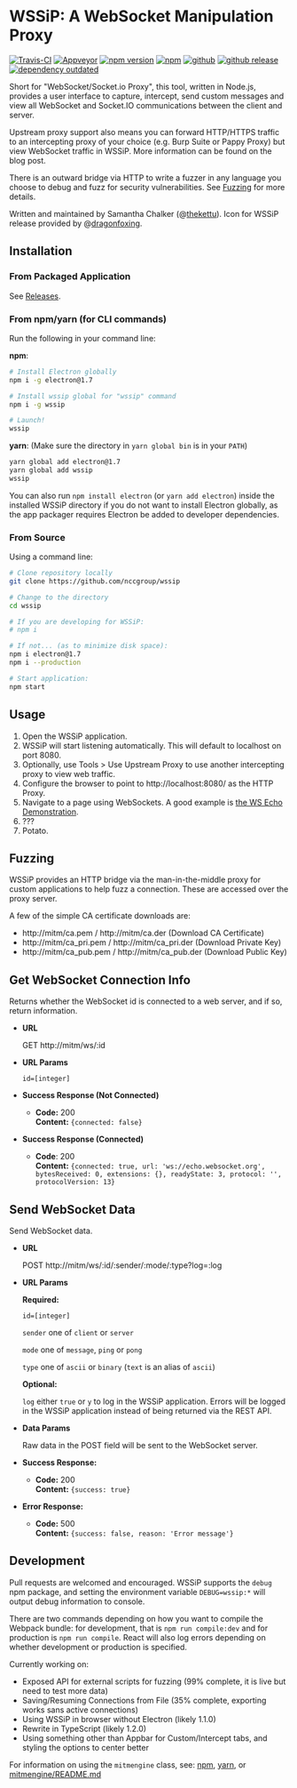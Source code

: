 # WSSiP: A WebSocket Manipulation Proxy

[![Travis-CI](https://travis-ci.org/nccgroup/wssip.svg?branch=master)](https://travis-ci.org/nccgroup/wssip)
[![Appveyor](https://ci.appveyor.com/api/projects/status/q85uar6lmhddke6j?svg=true)](https://ci.appveyor.com/project/thekettu/wssip)
[![npm version](https://img.shields.io/npm/v/wssip.svg)](https://www.npmjs.com/package/wssip)
[![npm](https://img.shields.io/npm/dt/wssip.svg)](https://www.npmjs.com/package/wssip)
[![github](https://img.shields.io/github/downloads/nccgroup/wssip/total.svg)](https://github.com/nccgroup/wssip)
[![github release](https://img.shields.io/github/release/nccgroup/wssip.svg)](https://github.com/nccgroup/wssip/releases)
[![dependency outdated](https://david-dm.org/nccgroup/wssip/dev-status.svg)](https://david-dm.org/nccgroup/wssip)

Short for "WebSocket/Socket.io Proxy", this tool, written in Node.js, provides a user interface to capture, intercept, send custom messages and view all WebSocket and Socket.IO communications between the client and server.

Upstream proxy support also means you can forward HTTP/HTTPS traffic to an intercepting proxy of your choice (e.g. Burp Suite or Pappy Proxy) but view WebSocket traffic in WSSiP. More information can be found on the blog post.

There is an outward bridge via HTTP to write a fuzzer in any language you choose to debug and fuzz for security vulnerabilities. See [Fuzzing](#fuzzing) for more details.

Written and maintained by Samantha Chalker (@[thekettu](https://github.com/thekettu)). Icon for WSSiP release provided by @[dragonfoxing](https://twitter.com/dragonfoxing).

## Installation

### From Packaged Application

See [Releases](https://github.com/nccgroup/wssip/releases).

### From npm/yarn (for CLI commands)

Run the following in your command line:

**npm**:

~~~bash
# Install Electron globally
npm i -g electron@1.7

# Install wssip global for "wssip" command
npm i -g wssip

# Launch!
wssip
~~~

**yarn**: (Make sure the directory in `yarn global bin` is in your `PATH`)

~~~bash
yarn global add electron@1.7
yarn global add wssip
wssip
~~~

You can also run `npm install electron` (or `yarn add electron`) inside the installed WSSiP directory if you do not want to install Electron globally, as the app packager requires Electron be added to developer dependencies.

### From Source

Using a command line:

~~~bash
# Clone repository locally
git clone https://github.com/nccgroup/wssip

# Change to the directory
cd wssip

# If you are developing for WSSiP:
# npm i

# If not... (as to minimize disk space):
npm i electron@1.7
npm i --production

# Start application:
npm start
~~~

## Usage

1. Open the WSSiP application.
2. WSSiP will start listening automatically. This will default to localhost on port 8080.
3. Optionally, use Tools > Use Upstream Proxy to use another intercepting proxy to view web traffic.
4. Configure the browser to point to http://localhost:8080/ as the HTTP Proxy.
5. Navigate to a page using WebSockets. A good example is [the WS Echo Demonstration](http://websocket.org/).
6. ???
7. Potato.

## Fuzzing

WSSiP provides an HTTP bridge via the man-in-the-middle proxy for custom applications to help fuzz a connection. These are accessed over the proxy server.

A few of the simple CA certificate downloads are:

* http://mitm/ca.pem / http://mitm/ca.der (Download CA Certificate)
* http://mitm/ca_pri.pem / http://mitm/ca_pri.der (Download Private Key)
* http://mitm/ca_pub.pem / http://mitm/ca_pub.der (Download Public Key)

**Get WebSocket Connection Info**
----
Returns whether the WebSocket id is connected to a web server, and if so, return information.

* **URL**

    GET http://mitm/ws/:id

* **URL Params**

  `id=[integer]`

* **Success Response (Not Connected)**

  * **Code:** 200 <br />
    **Content:** `{connected: false}`


* **Success Response (Connected)**

  * **Code**: 200 <br />
    **Content:** `{connected: true, url: 'ws://echo.websocket.org', bytesReceived: 0, extensions: {}, readyState: 3, protocol: '', protocolVersion: 13}`

**Send WebSocket Data**
----
Send WebSocket data.

* **URL**

  POST http://mitm/ws/:id/:sender/:mode/:type?log=:log

* **URL Params**

  **Required:**

  `id=[integer]`

  `sender` one of `client` or `server`

  `mode` one of `message`, `ping` or `pong`

  `type` one of `ascii` or `binary` (`text` is an alias of `ascii`)

  **Optional:**

  `log` either `true` or `y` to log in the WSSiP application. Errors will be logged in the WSSiP application instead of being returned via the REST API.

* **Data Params**

  Raw data in the POST field will be sent to the WebSocket server.

* **Success Response:**

  * **Code:** 200 <br />
    **Content:** `{success: true}`


* **Error Response:**

  * **Code:** 500 <br />
    **Content:** `{success: false, reason: 'Error message'}`

## Development

Pull requests are welcomed and encouraged. WSSiP supports the `debug` npm package, and setting the environment variable `DEBUG=wssip:*` will output debug information to console.

There are two commands depending on how you want to compile the Webpack bundle: for development, that is `npm run compile:dev` and for production is `npm run compile`. React will also log errors depending on whether development or production is specified.

Currently working on:
* Exposed API for external scripts for fuzzing (99% complete, it is live but need to test more data)
* Saving/Resuming Connections from File (35% complete, exporting works sans active connections)
* Using WSSiP in browser without Electron (likely 1.1.0)
* Rewrite in TypeScript (likely 1.2.0)
* Using something other than Appbar for Custom/Intercept tabs, and styling the options to center better

For information on using the `mitmengine` class, see: [npm](https://npmjs.com/package/mitmengine), [yarn](https://yarnpkg.com/en/package/mitmengine), or [mitmengine/README.md](https://github.com/nccgroup/wssip/blob/master/mitmengine/README.md)
